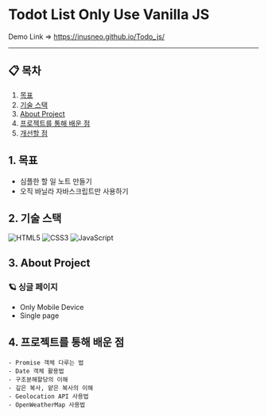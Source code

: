 # Todot List Only Use Vanilla JS

Demo Link ⇒ https://inusneo.github.io/Todo_js/

---

## 📋 목차

1. [목표](#1-)
2. [기술 스택](#2-기술-스택)
3. [About Project](#4-About-Project)
5. [프로젝트를 통해 배운 점](#6-프로젝트를-통해-배운-점)
6. [개선할 점](#7-개선할-점)

## 1. 목표

- 심플한 할 일 노트 만들기
- 오직 바닐라 자바스크립트만 사용하기

## 2. 기술 스택

<img alt="HTML5" src="https://img.shields.io/badge/html5%20-%23E34F26.svg?&style=for-the-badge&logo=html5&logoColor=white"/> <img alt="CSS3" src="https://img.shields.io/badge/css3%20-%231572B6.svg?&style=for-the-badge&logo=css3&logoColor=white"/> <img alt="JavaScript" src="https://img.shields.io/badge/javascript%20-%23323330.svg?&style=for-the-badge&logo=javascript&logoColor=%23F7DF1E"/>

## 3. About Project

### 🪐 싱글 페이지

- Only Mobile Device
- Single page


## 4. 프로젝트를 통해 배운 점

    - Promise 객체 다루는 법
    - Date 객체 활용법
    - 구조분해할당의 이해
    - 깊은 복사, 얕은 복사의 이해
    - Geolocation API 사용법
    - OpenWeatherMap 사용법
        
